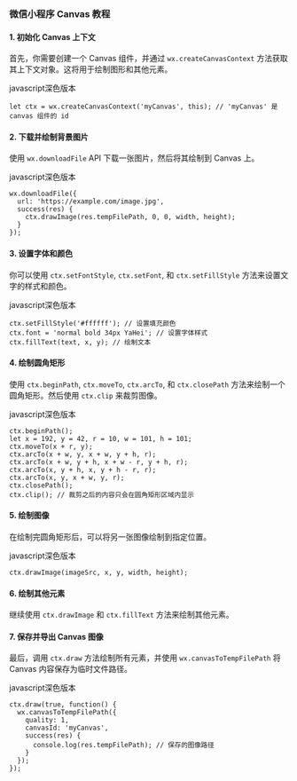### 微信小程序 Canvas 教程

#### 1. 初始化 Canvas 上下文

首先，你需要创建一个 Canvas 组件，并通过 `wx.createCanvasContext` 方法获取其上下文对象。这将用于绘制图形和其他元素。

javascript深色版本

```
let ctx = wx.createCanvasContext('myCanvas', this); // 'myCanvas' 是 canvas 组件的 id
```

#### 2. 下载并绘制背景图片

使用 `wx.downloadFile` API 下载一张图片，然后将其绘制到 Canvas 上。

javascript深色版本

```
wx.downloadFile({
  url: 'https://example.com/image.jpg',
  success(res) {
    ctx.drawImage(res.tempFilePath, 0, 0, width, height);
  }
});
```

#### 3. 设置字体和颜色

你可以使用 `ctx.setFontStyle`, `ctx.setFont`, 和 `ctx.setFillStyle` 方法来设置文字的样式和颜色。

javascript深色版本

```
ctx.setFillStyle('#ffffff'); // 设置填充颜色
ctx.font = 'normal bold 34px YaHei'; // 设置字体样式
ctx.fillText(text, x, y); // 绘制文本
```

#### 4. 绘制圆角矩形

使用 `ctx.beginPath`, `ctx.moveTo`, `ctx.arcTo`, 和 `ctx.closePath` 方法来绘制一个圆角矩形。然后使用 `ctx.clip` 来裁剪图像。

javascript深色版本

```
ctx.beginPath();
let x = 192, y = 42, r = 10, w = 101, h = 101;
ctx.moveTo(x + r, y);
ctx.arcTo(x + w, y, x + w, y + h, r);
ctx.arcTo(x + w, y + h, x + w - r, y + h, r);
ctx.arcTo(x, y + h, x, y + h - r, r);
ctx.arcTo(x, y, x + w, y, r);
ctx.closePath();
ctx.clip(); // 裁剪之后的内容只会在圆角矩形区域内显示
```

#### 5. 绘制图像

在绘制完圆角矩形后，可以将另一张图像绘制到指定位置。

javascript深色版本

```
ctx.drawImage(imageSrc, x, y, width, height);
```

#### 6. 绘制其他元素

继续使用 `ctx.drawImage` 和 `ctx.fillText` 方法来绘制其他元素。

#### 7. 保存并导出 Canvas 图像

最后，调用 `ctx.draw` 方法绘制所有元素，并使用 `wx.canvasToTempFilePath` 将 Canvas 内容保存为临时文件路径。

javascript深色版本

```
ctx.draw(true, function() {
  wx.canvasToTempFilePath({
    quality: 1,
    canvasId: 'myCanvas',
    success(res) {
      console.log(res.tempFilePath); // 保存的图像路径
    }
  });
});
```
